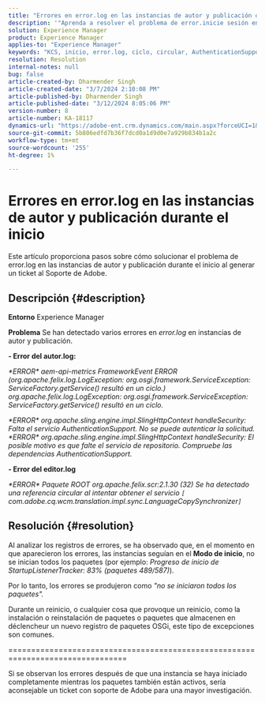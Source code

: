 ```yaml
---
title: "Errores en error.log en las instancias de autor y publicación durante el inicio"
description: '"Aprenda a resolver el problema de error.inicie sesión en las instancias de autor y publicación durante el inicio".'
solution: Experience Manager
product: Experience Manager
applies-to: "Experience Manager"
keywords: "KCS, inicio, error.log, ciclo, circular, AuthenticationSupport, errores, instancias de autor, instancia de publicación, preguntas frecuentes"
resolution: Resolution
internal-notes: null
bug: false
article-created-by: Dharmender Singh
article-created-date: "3/7/2024 2:10:08 PM"
article-published-by: Dharmender Singh
article-published-date: "3/12/2024 8:05:06 PM"
version-number: 8
article-number: KA-18117
dynamics-url: "https://adobe-ent.crm.dynamics.com/main.aspx?forceUCI=1&pagetype=entityrecord&etn=knowledgearticle&id=a9330262-8cdc-ee11-904d-6045bd006d92"
source-git-commit: 5b806edfd7b36f7dcd0a1d9d0e7a929b834b1a2c
workflow-type: tm+mt
source-wordcount: '255'
ht-degree: 1%

---
```


# Errores en error.log en las instancias de autor y publicación durante el inicio


Este artículo proporciona pasos sobre cómo solucionar el problema de error.log en las instancias de autor y publicación durante el inicio al generar un ticket al Soporte de Adobe.

## Descripción {#description}


<b>Entorno</b>
Experience Manager

<b>Problema</b>
Se han detectado varios errores en *error.log* en instancias de autor y publicación.

<b>- Error del autor.log:</b>

*\*ERROR\* aem-api-metrics FrameworkEvent ERROR (org.apache.felix.log.LogException: org.osgi.framework.ServiceException: ServiceFactory.getService() resultó en un ciclo.)
<br>org.apache.felix.log.LogException: org.osgi.framework.ServiceException: ServiceFactory.getService() resultó en un ciclo.*



*\*ERROR\* org.apache.sling.engine.impl.SlingHttpContext handleSecurity: Falta el servicio AuthenticationSupport. No se puede autenticar la solicitud.
<br>\*ERROR\* org.apache.sling.engine.impl.SlingHttpContext handleSecurity: El posible motivo es que falte el servicio de repositorio. Compruebe las dependencias AuthenticationSupport.*



<b>- Error del editor.log</b>

*\*ERROR\* Paquete ROOT org.apache.felix.scr:2.1.30 (32) Se ha detectado una referencia circular al intentar obtener el servicio `[` com.adobe.cq.wcm.translation.impl.sync.LanguageCopySynchronizer`]`*






## Resolución {#resolution}


Al analizar los registros de errores, se ha observado que, en el momento en que aparecieron los errores, las instancias seguían en el <b>Modo de inicio</b>, no se inician todos los paquetes (por ejemplo: *Progreso de inicio de StartupListenerTracker: 83% (paquetes 489/587)*).

Por lo tanto, los errores se produjeron como *&quot;no se iniciaron todos los paquetes&quot;.*

Durante un reinicio, o cualquier cosa que provoque un reinicio, como la instalación o reinstalación de paquetes o paquetes que almacenen en déclencheur un nuevo registro de paquetes OSGi, este tipo de excepciones son comunes.



================================================================================

Si se observan los errores después de que una instancia se haya iniciado completamente mientras los paquetes también están activos, sería aconsejable un ticket con soporte de Adobe para una mayor investigación.

